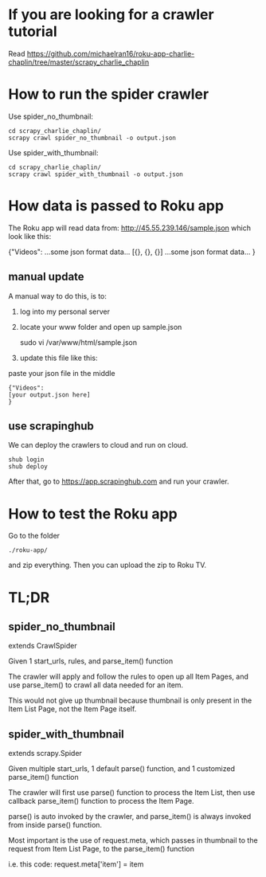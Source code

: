 # If you are looking for a crawler tutorial

Read https://github.com/michaelran16/roku-app-charlie-chaplin/tree/master/scrapy_charlie_chaplin

# How to run the spider crawler

Use spider_no_thumbnail:

    cd scrapy_charlie_chaplin/
    scrapy crawl spider_no_thumbnail -o output.json

Use spider_with_thumbnail: 

    cd scrapy_charlie_chaplin/
    scrapy crawl spider_with_thumbnail -o output.json

# How data is passed to Roku app

The Roku app will read data from: http://45.55.239.146/sample.json which look like this:

  {"Videos":
    ...some json format data...
    [{}, {}, {}]
    ...some json format data...
  }

## manual update

A manual way to do this, is to:

1. log into my personal server

1. locate your www folder and open up sample.json

    sudo vi /var/www/html/sample.json
  
1. update this file like this:

paste your json file in the middle

    {"Videos":
    [your output.json here]
    }

## use scrapinghub

We can deploy the crawlers to cloud and run on cloud. 

    shub login
    shub deploy

After that, go to https://app.scrapinghub.com and run your crawler.

# How to test the Roku app

Go to the folder

    ./roku-app/

and zip everything. Then you can upload the zip to Roku TV.

# TL;DR

## spider_no_thumbnail

extends CrawlSpider

Given 1 start_urls, rules, and parse_item() function

The crawler will apply and follow the rules to open up all Item Pages, and use parse_item() to crawl all data needed for an item. 

This would not give up thumbnail because thumbnail is only present in the Item List Page, not the Item Page itself. 

## spider_with_thumbnail

extends scrapy.Spider

Given multiple start_urls, 1 default parse() function, and 1 customized parse_item() function

The crawler will first use parse() function to process the Item List, then use callback parse_item() function to process the Item Page. 

parse() is auto invoked by the crawler, and parse_item() is always invoked from inside parse() function. 

Most important is the use of request.meta, which passes in thumbnail to the request from Item List Page, to the parse_item() function

i.e. this code: request.meta['item'] = item
